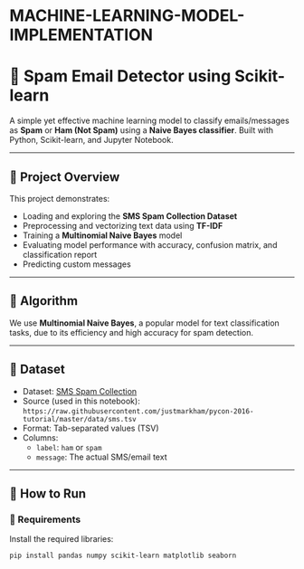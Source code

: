 # MACHINE-LEARNING-MODEL-IMPLEMENTATION
# 📧 Spam Email Detector using Scikit-learn

A simple yet effective machine learning model to classify emails/messages as **Spam** or **Ham (Not Spam)** using a **Naive Bayes classifier**. Built with Python, Scikit-learn, and Jupyter Notebook.

---

## 📂 Project Overview

This project demonstrates:
- Loading and exploring the **SMS Spam Collection Dataset**
- Preprocessing and vectorizing text data using **TF-IDF**
- Training a **Multinomial Naive Bayes** model
- Evaluating model performance with accuracy, confusion matrix, and classification report
- Predicting custom messages

---

## 🧠 Algorithm

We use **Multinomial Naive Bayes**, a popular model for text classification tasks, due to its efficiency and high accuracy for spam detection.

---

## 📁 Dataset

- Dataset: [SMS Spam Collection](https://archive.ics.uci.edu/ml/datasets/sms+spam+collection)
- Source (used in this notebook):  
  `https://raw.githubusercontent.com/justmarkham/pycon-2016-tutorial/master/data/sms.tsv`
- Format: Tab-separated values (TSV)  
- Columns:
  - `label`: `ham` or `spam`
  - `message`: The actual SMS/email text

---

## 🚀 How to Run

### 📌 Requirements

Install the required libraries:

```bash
pip install pandas numpy scikit-learn matplotlib seaborn
